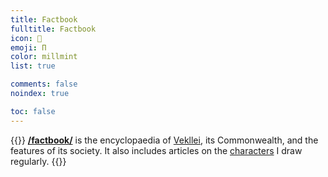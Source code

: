 ```yaml
---
title: Factbook
fulltitle: Factbook
icon: 📓
emoji: Π
color: millmint
list: true

comments: false
noindex: true

toc: false
---
```

{{<note panel >}}
[**/factbook/**](/factbook/) is the encyclopaedia of [Vekllei](/factbook/vekllei), its Commonwealth, and the features of its society. It also includes articles on the [characters](/factbook/characters/) I draw regularly.
{{</note>}}